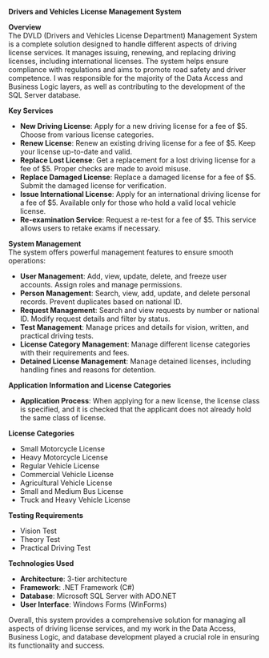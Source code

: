 
**Drivers and Vehicles License Management System**

**Overview**  
The DVLD (Drivers and Vehicles License Department) Management System is a complete solution designed to handle different aspects of driving license services. It manages issuing, renewing, and replacing driving licenses, including international licenses. The system helps ensure compliance with regulations and aims to promote road safety and driver competence.
I was responsible for the majority of the Data Access and Business Logic layers, as well as contributing to the development of the SQL Server database.

**Key Services**  
- **New Driving License**: Apply for a new driving license for a fee of $5. Choose from various license categories.
- **Renew License**: Renew an existing driving license for a fee of $5. Keep your license up-to-date and valid.
- **Replace Lost License**: Get a replacement for a lost driving license for a fee of $5. Proper checks are made to avoid misuse.
- **Replace Damaged License**: Replace a damaged license for a fee of $5. Submit the damaged license for verification.
- **Issue International License**: Apply for an international driving license for a fee of $5. Available only for those who hold a valid local vehicle license.
- **Re-examination Service**: Request a re-test for a fee of $5. This service allows users to retake exams if necessary.

**System Management**  
The system offers powerful management features to ensure smooth operations:

- **User Management**: Add, view, update, delete, and freeze user accounts. Assign roles and manage permissions.
- **Person Management**: Search, view, add, update, and delete personal records. Prevent duplicates based on national ID.
- **Request Management**: Search and view requests by number or national ID. Modify request details and filter by status.
- **Test Management**: Manage prices and details for vision, written, and practical driving tests.
- **License Category Management**: Manage different license categories with their requirements and fees.
- **Detained License Management**: Manage detained licenses, including handling fines and reasons for detention.

**Application Information and License Categories**  
- **Application Process**: When applying for a new license, the license class is specified, and it is checked that the applicant does not already hold the same class of license.
  
**License Categories**  
- Small Motorcycle License  
- Heavy Motorcycle License  
- Regular Vehicle License  
- Commercial Vehicle License  
- Agricultural Vehicle License  
- Small and Medium Bus License  
- Truck and Heavy Vehicle License  

**Testing Requirements**  
- Vision Test  
- Theory Test  
- Practical Driving Test  

**Technologies Used**  
- **Architecture**: 3-tier architecture  
- **Framework**: .NET Framework (C#)  
- **Database**: Microsoft SQL Server with ADO.NET  
- **User Interface**: Windows Forms (WinForms)

Overall, this system provides a comprehensive solution for managing all aspects of driving license services, and my work in the Data Access, Business Logic, and database development played a crucial role in ensuring its functionality and success.

